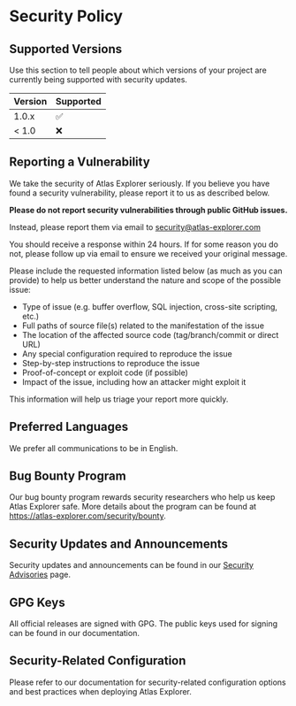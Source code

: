 # Security Policy

## Supported Versions

Use this section to tell people about which versions of your project are currently being supported with security updates.

| Version | Supported          |
| ------- | ------------------ |
| 1.0.x   | :white_check_mark: |
| < 1.0   | :x:                |

## Reporting a Vulnerability

We take the security of Atlas Explorer seriously. If you believe you have found a security vulnerability, please report it to us as described below.

**Please do not report security vulnerabilities through public GitHub issues.**

Instead, please report them via email to security@atlas-explorer.com

You should receive a response within 24 hours. If for some reason you do not, please follow up via email to ensure we received your original message.

Please include the requested information listed below (as much as you can provide) to help us better understand the nature and scope of the possible issue:

- Type of issue (e.g. buffer overflow, SQL injection, cross-site scripting, etc.)
- Full paths of source file(s) related to the manifestation of the issue
- The location of the affected source code (tag/branch/commit or direct URL)
- Any special configuration required to reproduce the issue
- Step-by-step instructions to reproduce the issue
- Proof-of-concept or exploit code (if possible)
- Impact of the issue, including how an attacker might exploit it

This information will help us triage your report more quickly.

## Preferred Languages

We prefer all communications to be in English.

## Bug Bounty Program

Our bug bounty program rewards security researchers who help us keep Atlas Explorer safe. More details about the program can be found at https://atlas-explorer.com/security/bounty.

## Security Updates and Announcements

Security updates and announcements can be found in our [Security Advisories](https://github.com/Samantha-Atlas/Atlas-landing-/security/advisories) page.

## GPG Keys

All official releases are signed with GPG. The public keys used for signing can be found in our documentation.

## Security-Related Configuration

Please refer to our documentation for security-related configuration options and best practices when deploying Atlas Explorer.

